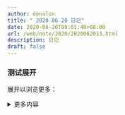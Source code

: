 ```yaml
---
author: denalon
title: " 2020 06 20 日记"
date: 2020-06-20T09:01:40+08:00
url: /web/note/2020/2020062013.html
description: 日记
draft: false
---
```



### 测试展开

展开以浏览更多：

<details markdown='1'><summary>更多内容</summary>
<h3>标题</h3>
<p>内容</p>

</details>
